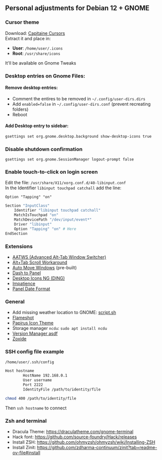## Personal adjustments for Debian 12 + GNOME

### Cursor theme
Download: [Capitaine Cursors](https://www.gnome-look.org/p/1148692)  
Extract it and place in:
- **User**: `/home/user/.icons`
- **Root**: `/usr/share/icons`

It'll be available on Gnome Tweaks

### Desktop entries on Gnome Files:
#### Remove desktop entries:
- Comment the entires to be removed in `~/.config/user-dirs.dirs`
- Add `enabled=false` in `~/.config/user-dirs.conf` (prevent recreating folders)
- Reboot

#### Add Desktop entry to sidebar:
```bash
gsettings set org.gnome.desktop.background show-desktop-icons true
```

### Disable shutdown confirmation
```
gsettings set org.gnome.SessionManager logout-prompt false
```

### Enable touch-to-click on login screen
Edit the file: `/usr/share/X11/xorg.conf.d/40-libinput.conf`  
In the Identifier `libinput touchpad catchall` add the line:
```
Option "Tapping" "on"
```

```bash
Section "InputClass"
    Identifier "libinput touchpad catchall"
    MatchIsTouchpad "on"
    MatchDevicePath "/dev/input/event*"
    Driver "libinput"
    Option "Tapping" "on" # Here
EndSection
```

### Extensions
- [AATWS (Advanced Alt-Tab Window Switcher)](https://extensions.gnome.org/extension/4412/advanced-alttab-window-switcher/)
- [Alt+Tab Scroll Workaround](https://extensions.gnome.org/extension/5282/alttab-scroll-workaround/)
- [Auto Move Windows](https://extensions.gnome.org/extension/16/auto-move-windows/) (pre-built)
- [Dash to Panel](https://extensions.gnome.org/extension/1160/dash-to-panel/)
- [Desktop Icons NG (DING)](https://extensions.gnome.org/extension/2087/desktop-icons-ng-ding/)
- [Impatience](https://extensions.gnome.org/extension/277/impatience/)
- [Panel Date Format](https://extensions.gnome.org/extension/1462/panel-date-format/)

### General
- Add missing weather location to GNOME: [script.sh](https://gitlab.com/julianfairfax/scripts/-/raw/main/add-location-to-gnome-weather.sh)
- [Flameshot](https://flameshot.org/)
- [Papirus Icon Theme](https://github.com/PapirusDevelopmentTeam/papirus-icon-theme)
- Storage manager `ncdu`: `sudo apt install ncdu`
- [Version Manager asdf](https://asdf-vm.com/)
- [Zoxide](https://github.com/ajeetdsouza/zoxide)

### SSH config file example
```bash
/home/user/.ssh/config
```
```bash
Host hostname
        HostName 192.168.0.1
        User username
        Port 2222
        IdentityFile /path/to/identity/file
```
```bash
chmod 400 /path/to/identity/file  
```
Then `ssh hostname` to connect

### Zsh and terminal
- Dracula Theme: https://draculatheme.com/gnome-terminal
- Hack font: https://github.com/source-foundry/Hack/releases
- Install ZSH: https://github.com/ohmyzsh/ohmyzsh/wiki/Installing-ZSH
- Install Zinit: https://github.com/zdharma-continuum/zinit?tab=readme-ov-file#install
